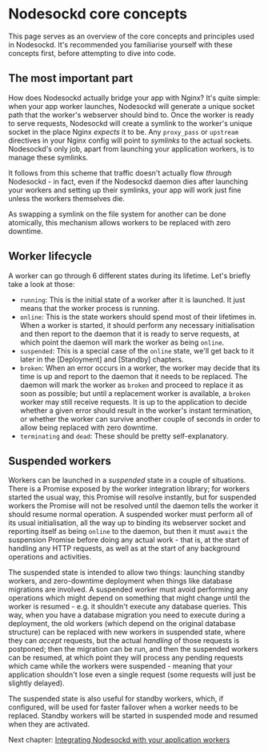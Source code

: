 # Nodesockd core concepts

This page serves as an overview of the core concepts and principles used in
Nodesockd. It's recommended you familiarise yourself with these concepts
first, before attempting to dive into code.

## The most important part

How does Nodesockd actually bridge your app with Nginx? It's quite simple:
when your app worker launches, Nodesockd will generate a unique socket path
that the worker's webserver should bind to. Once the worker is ready to serve
requests, Nodesockd will create a symlink to the worker's unique socket in the
place Nginx _expects_ it to be. Any `proxy_pass` or `upstream` directives in
your Nginx config will point to _symlinks_ to the actual sockets. Nodesockd's
only job, apart from launching your application workers, is to manage these
symlinks.

It follows from this scheme that traffic doesn't actually flow _through_
Nodesockd - in fact, even if the Nodesockd daemon dies after launching your
workers and setting up their symlinks, your app will work just fine unless
the workers themselves die.

As swapping a symlink on the file system for another can be done atomically,
this mechanism allows workers to be replaced with zero downtime.


## Worker lifecycle

A worker can go through 6 different states during its lifetime. Let's briefly
take a look at those:
 - `running`: This is the initial state of a worker after it is launched. It
   just means that the worker process is running.
 - `online`: This is the state workers should spend most of their lifetimes in.
   When a worker is started, it should perform any necessary initialisation and
   then report to the daemon that it is ready to serve requests, at which point
   the daemon will mark the worker as being `online`.
 - `suspended`: This is a special case of the `online` state, we'll get back
   to it later in the [Deployment] and [Standby] chapters.
 - `broken`: When an error occurs in a worker, the worker may decide that its
   time is up and report to the daemon that it needs to be replaced. The daemon
   will mark the worker as `broken` and proceed to replace it as soon as
   possible; but until a replacement worker is available, a `broken` worker
   may still receive requests. It is up to the application to decide whether
   a given error should result in the worker's instant termination, or whether
   the worker can survive another couple of seconds in order to allow being
   replaced with zero downtime.
 - `terminating` and `dead`: These should be pretty self-explanatory.


## Suspended workers

Workers can be launched in a _suspended_ state in a couple of situations.
There is a Promise exposed by the worker integration library; for workers
started the usual way, this Promise will resolve instantly, but for suspended
workers the Promise will not be resolved until the daemon tells the worker
it should resume normal operation. A suspended worker must perform all of its
usual initialisation, all the way up to binding its webserver socket and
reporting itself as being `online` to the daemon, but then it must `await`
the suspension Promise before doing any actual work - that is, at the start
of handling any HTTP requests, as well as at the start of any background
operations and activities.

The suspended state is intended to allow two things: launching standby workers,
and zero-downtime deployment when things like database migrations are involved.
A suspended worker must avoid performing any operations which might depend on
something that might change until the worker is resumed - e.g. it shouldn't
execute any database queries. This way, when you have a database migration you
need to execute during a deployment, the old workers (which depend on the
original database structure) can be replaced with new workers in suspended
state, where they can _accept_ requests, but the actual _handling_ of those
requests is postponed; then the migration can be run, and then the suspended
workers can be resumed, at which point they will process any pending requests
which came while the workers were suspended - meaning that your application
shouldn't lose even a single request (some requests will just be slightly
delayed).

The suspended state is also useful for standby workers, which, if configured,
will be used for faster failover when a worker needs to be replaced. Standby
workers will be started in suspended mode and resumed when they are activated.


Next chapter: [Integrating Nodesockd with your application workers][1]


[1]: ./02-integration.md
